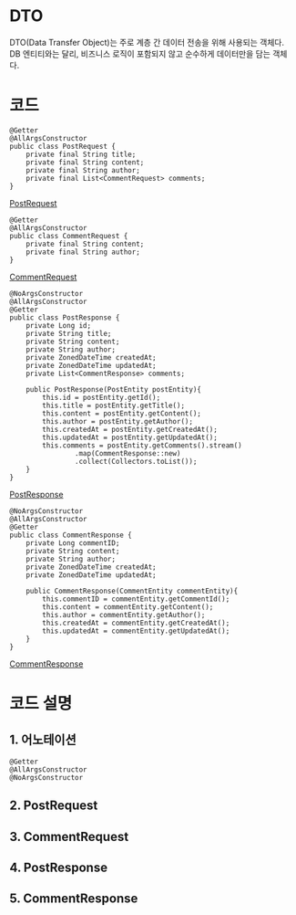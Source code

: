 # DTO
DTO(Data Transfer Object)는 주로 계층 간 데이터 전송을 위해 사용되는 객체다. DB 엔티티와는 달리, 비즈니스 로직이 포함되지 않고 순수하게 데이터만을 담는 객체다. 

# 코드
```
@Getter
@AllArgsConstructor
public class PostRequest {
    private final String title;
    private final String content;
    private final String author;
    private final List<CommentRequest> comments;
}
```
[PostRequest](https://github.com/skcy1515/Study-Log/blob/main/%EC%8A%A4%ED%94%84%EB%A7%81/RESTful%20API%20%EB%A7%8C%EB%93%A4%EA%B8%B0/demo/src/main/java/com/example/demo/DTO/PostRequest.java)

```
@Getter
@AllArgsConstructor
public class CommentRequest {
    private final String content;
    private final String author;
}
```
[CommentRequest](https://github.com/skcy1515/Study-Log/blob/main/%EC%8A%A4%ED%94%84%EB%A7%81/RESTful%20API%20%EB%A7%8C%EB%93%A4%EA%B8%B0/demo/src/main/java/com/example/demo/DTO/CommentRequest.java)

```
@NoArgsConstructor
@AllArgsConstructor
@Getter
public class PostResponse {
    private Long id;
    private String title;
    private String content;
    private String author;
    private ZonedDateTime createdAt;
    private ZonedDateTime updatedAt;
    private List<CommentResponse> comments;

    public PostResponse(PostEntity postEntity){
        this.id = postEntity.getId();
        this.title = postEntity.getTitle();
        this.content = postEntity.getContent();
        this.author = postEntity.getAuthor();
        this.createdAt = postEntity.getCreatedAt();
        this.updatedAt = postEntity.getUpdatedAt();
        this.comments = postEntity.getComments().stream()
                .map(CommentResponse::new)
                .collect(Collectors.toList());
    }
}
```
[PostResponse](https://github.com/skcy1515/Study-Log/blob/main/%EC%8A%A4%ED%94%84%EB%A7%81/RESTful%20API%20%EB%A7%8C%EB%93%A4%EA%B8%B0/demo/src/main/java/com/example/demo/DTO/PostResponse.java)

```
@NoArgsConstructor
@AllArgsConstructor
@Getter
public class CommentResponse {
    private Long commentID;
    private String content;
    private String author;
    private ZonedDateTime createdAt;
    private ZonedDateTime updatedAt;

    public CommentResponse(CommentEntity commentEntity){
        this.commentID = commentEntity.getCommentId();
        this.content = commentEntity.getContent();
        this.author = commentEntity.getAuthor();
        this.createdAt = commentEntity.getCreatedAt();
        this.updatedAt = commentEntity.getUpdatedAt();
    }
}
```
[CommentResponse](https://github.com/skcy1515/Study-Log/blob/main/%EC%8A%A4%ED%94%84%EB%A7%81/RESTful%20API%20%EB%A7%8C%EB%93%A4%EA%B8%B0/demo/src/main/java/com/example/demo/DTO/CommentResponse.java)

# 코드 설명
## 1. 어노테이션
```
@Getter
@AllArgsConstructor
@NoArgsConstructor
```

## 2. PostRequest

## 3. CommentRequest

## 4. PostResponse

## 5. CommentResponse
